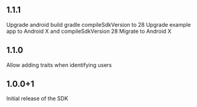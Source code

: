 ## 1.1.1

Upgrade android build gradle compileSdkVersion to 28
Upgrade example app to Android X and compileSdkVersion 28
Migrate to Android X

## 1.1.0

Allow adding traits when identifying users

## 1.0.0+1

Initial release of the SDK
